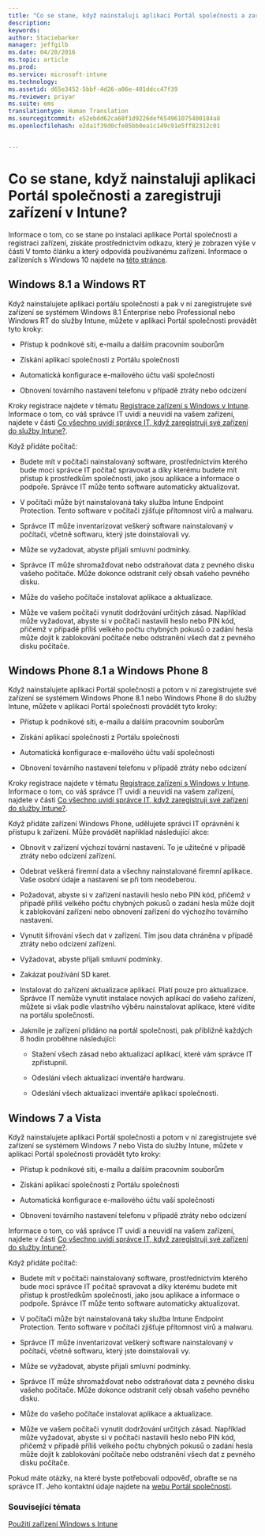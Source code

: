 ```yaml
---
title: "Co se stane, když nainstaluji aplikaci Portál společnosti a zaregistruji zařízení v Intune? | Microsoft Intune"
description: 
keywords: 
author: Staciebarker
manager: jeffgilb
ms.date: 04/28/2016
ms.topic: article
ms.prod: 
ms.service: microsoft-intune
ms.technology: 
ms.assetid: d65e3452-5bbf-4d26-a06e-401ddcc47f39
ms.reviewer: priyar
ms.suite: ems
translationtype: Human Translation
ms.sourcegitcommit: e52ebdd62ca68f1d9226def654961075400184a8
ms.openlocfilehash: e2da1f39d0cfe05bb0ea1c149c91e5ff82312c01


---
```



# Co se stane, když nainstaluji aplikaci Portál společnosti a zaregistruji zařízení v Intune?

Informace o tom, co se stane po instalaci aplikace Portál společnosti a registraci zařízení, získáte prostřednictvím odkazu, který je zobrazen výše v části V tomto článku a který odpovídá používanému zařízení. Informace o zařízeních s Windows 10 najdete na [této stránce](what-happens-if-you-install-the-company-portal-app-and-enroll-your-device-in-intune-windows10.md).

## Windows 8.1 a Windows RT
Když nainstalujete aplikaci portálu společnosti a pak v ní zaregistrujete své zařízení se systémem Windows 8.1 Enterprise nebo Professional nebo Windows RT do služby Intune, můžete v aplikaci Portál společnosti provádět tyto kroky:

-   Přístup k podnikové síti, e-mailu a dalším pracovním souborům

-   Získání aplikací společnosti z Portálu společnosti

-   Automatická konfigurace e-mailového účtu vaší společnosti

-   Obnovení továrního nastavení telefonu v případě ztráty nebo odcizení

Kroky registrace najdete v tématu [Registrace zařízení s Windows v Intune](enroll-your-device-in-intune-windows.md). Informace o tom, co váš správce IT uvidí a neuvidí na vašem zařízení, najdete v části [Co všechno uvidí správce IT, když zaregistruji své zařízení do služby Intune?](what-can-your-it-administrator-see-when-you-enroll-your-device-in-intune-windows.md).

Když přidáte počítač:

-   Budete mít v počítači nainstalovaný software, prostřednictvím kterého bude moci správce IT počítač spravovat a díky kterému budete mít přístup k prostředkům společnosti, jako jsou aplikace a informace o podpoře. Správce IT může tento software automaticky aktualizovat.

-   V počítači může být nainstalovaná taky služba Intune Endpoint Protection. Tento software v počítači zjišťuje přítomnost virů a malwaru.

-   Správce IT může inventarizovat veškerý software nainstalovaný v počítači, včetně softwaru, který jste doinstalovali vy.

-   Může se vyžadovat, abyste přijali smluvní podmínky.

-   Správce IT může shromažďovat nebo odstraňovat data z pevného disku vašeho počítače. Může dokonce odstranit celý obsah vašeho pevného disku.

-   Může do vašeho počítače instalovat aplikace a aktualizace.

-   Může ve vašem počítači vynutit dodržování určitých zásad. Například může vyžadovat, abyste si v počítači nastavili heslo nebo PIN kód, přičemž v případě příliš velkého počtu chybných pokusů o zadání hesla může dojít k zablokování počítače nebo odstranění všech dat z pevného disku počítače.

## Windows Phone 8.1 a Windows Phone 8
Když nainstalujete aplikaci Portál společnosti a potom v ní zaregistrujete své zařízení se systémem Windows Phone 8.1 nebo Windows Phone 8 do služby Intune, můžete v aplikaci Portál společnosti provádět tyto kroky:

-   Přístup k podnikové síti, e-mailu a dalším pracovním souborům

-   Získání aplikací společnosti z Portálu společnosti

-   Automatická konfigurace e-mailového účtu vaší společnosti

-   Obnovení továrního nastavení telefonu v případě ztráty nebo odcizení

Kroky registrace najdete v tématu [Registrace zařízení s Windows v Intune](enroll-your-device-in-intune-windows.md). Informace o tom, co váš správce IT uvidí a neuvidí na vašem zařízení, najdete v části [Co všechno uvidí správce IT, když zaregistruji své zařízení do služby Intune?](what-can-your-it-administrator-see-when-you-enroll-your-device-in-intune-windows.md).

Když přidáte zařízení Windows Phone, udělujete správci IT oprávnění k přístupu k zařízení. Může provádět například následující akce:

-   Obnovit v zařízení výchozí tovární nastavení. To je užitečné v případě ztráty nebo odcizení zařízení.

-   Odebrat veškerá firemní data a všechny nainstalované firemní aplikace. Vaše osobní údaje a nastavení se při tom neodeberou.

-   Požadovat, abyste si v zařízení nastavili heslo nebo PIN kód, přičemž v případě příliš velkého počtu chybných pokusů o zadání hesla může dojít k zablokování zařízení nebo obnovení zařízení do výchozího továrního nastavení.

-   Vynutit šifrování všech dat v zařízení. Tím jsou data chráněna v případě ztráty nebo odcizení zařízení.

-   Vyžadovat, abyste přijali smluvní podmínky.

-   Zakázat používání SD karet.

-   Instalovat do zařízení aktualizace aplikací. Platí pouze pro aktualizace. Správce IT nemůže vynutit instalace nových aplikací do vašeho zařízení, můžete si však podle vlastního výběru nainstalovat aplikace, které vidíte na portálu společnosti.

-   Jakmile je zařízení přidáno na portál společnosti, pak přibližně každých 8 hodin proběhne následující:

    -   Stažení všech zásad nebo aktualizací aplikací, které vám správce IT zpřístupnil.

    -   Odeslání všech aktualizací inventáře hardwaru.

    -   Odeslání všech aktualizací inventáře aplikací společnosti.

## Windows 7 a Vista
Když nainstalujete aplikaci Portál společnosti a potom v ní zaregistrujete své zařízení se systémem Windows 7 nebo Vista do služby Intune, můžete v aplikaci Portál společnosti provádět tyto kroky:

-   Přístup k podnikové síti, e-mailu a dalším pracovním souborům

-   Získání aplikací společnosti z Portálu společnosti

-   Automatická konfigurace e-mailového účtu vaší společnosti

-   Obnovení továrního nastavení telefonu v případě ztráty nebo odcizení

Informace o tom, co váš správce IT uvidí a neuvidí na vašem zařízení, najdete v části [Co všechno uvidí správce IT, když zaregistruji své zařízení do služby Intune?](what-can-your-it-administrator-see-when-you-enroll-your-device-in-intune-windows.md).

Když přidáte počítač:

-   Budete mít v počítači nainstalovaný software, prostřednictvím kterého bude moci správce IT počítač spravovat a díky kterému budete mít přístup k prostředkům společnosti, jako jsou aplikace a informace o podpoře. Správce IT může tento software automaticky aktualizovat.

-   V počítači může být nainstalovaná taky služba Intune Endpoint Protection. Tento software v počítači zjišťuje přítomnost virů a malwaru.

-   Správce IT může inventarizovat veškerý software nainstalovaný v počítači, včetně softwaru, který jste doinstalovali vy.

-   Může se vyžadovat, abyste přijali smluvní podmínky.

-   Správce IT může shromažďovat nebo odstraňovat data z pevného disku vašeho počítače. Může dokonce odstranit celý obsah vašeho pevného disku.

-   Může do vašeho počítače instalovat aplikace a aktualizace.

-   Může ve vašem počítači vynutit dodržování určitých zásad. Například může vyžadovat, abyste si v počítači nastavili heslo nebo PIN kód, přičemž v případě příliš velkého počtu chybných pokusů o zadání hesla může dojít k zablokování počítače nebo odstranění všech dat z pevného disku počítače.

Pokud máte otázky, na které byste potřebovali odpověď, obraťte se na správce IT. Jeho kontaktní údaje najdete na [webu Portál společnosti](http://portal.manage.microsoft.com).

### Související témata
[Použití zařízení Windows s Intune](using-your-windows-device-with-intune.md)



<!--HONumber=Jun16_HO5-->


